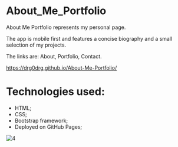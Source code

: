 # About_Me_Portfolio

About Me Portfolio represents my personal page.

The app is mobile first and features a concise biography and a small selection of my projects.

The links are: About, Portfolio, Contact.


https://drg0drg.github.io/About-Me-Portfolio/



# Technologies used: 

- HTML; 
- CSS; 
- Bootstrap framework;
- Deployed on GitHub Pages;


![4](https://user-images.githubusercontent.com/60710786/82159860-4abc0900-9889-11ea-8361-406cbcd9f46a.jpg)